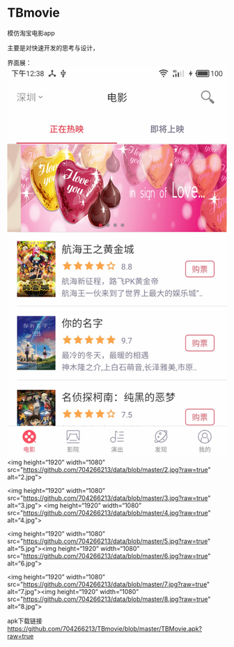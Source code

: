 # TBmovie
模仿淘宝电影app

主要是对快速开发的思考与设计，

界面展：
<img height=“1920” width=“1080” src="https://github.com/704266213/data/blob/master/1.jpg?raw=true" alt="1.jpg">  <img height=“1920” width=“1080” src="https://github.com/704266213/data/blob/master/2.jpg?raw=true" alt=“2.jpg">

<img height=“1920” width=“1080” src="https://github.com/704266213/data/blob/master/3.jpg?raw=true" alt=“3.jpg"> <img height=“1920” width=“1080” src="https://github.com/704266213/data/blob/master/4.jpg?raw=true" alt=“4.jpg">

<img height=“1920” width=“1080” src="https://github.com/704266213/data/blob/master/5.jpg?raw=true" alt=“5.jpg"><img height=“1920” width=“1080” src="https://github.com/704266213/data/blob/master/6.jpg?raw=true" alt=“6.jpg">

<img height=“1920” width=“1080” src="https://github.com/704266213/data/blob/master/7.jpg?raw=true" alt=“7.jpg"><img height=“1920” width=“1080” src="https://github.com/704266213/data/blob/master/8.jpg?raw=true" alt=“8.jpg">



apk下载链接 https://github.com/704266213/TBmovie/blob/master/TBMovie.apk?raw=true